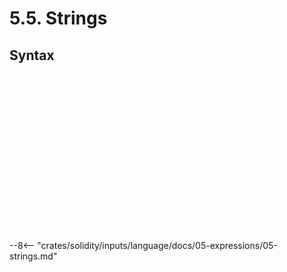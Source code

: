 <!-- This file is generated automatically by infrastructure scripts. Please don't edit by hand. -->

# 5.5. Strings

## Syntax

```{ .ebnf #StringExpression }

```

<pre ebnf-snippet="StringExpression" style="display: none;"><a href="#StringExpression"><span class="k">StringExpression</span></a><span class="o"> = </span><a href="#StringLiteral"><span class="k">StringLiteral</span></a><span class="o"> </span><span class="cm">(* Deprecated in 0.5.14 *)</span><br /><span class="o">                 | </span><a href="#StringLiterals"><span class="k">StringLiterals</span></a><span class="o"> </span><span class="cm">(* Introduced in 0.5.14 *)</span><br /><span class="o">                 | </span><a href="#HexStringLiteral"><span class="k">HexStringLiteral</span></a><span class="o"> </span><span class="cm">(* Deprecated in 0.5.14 *)</span><br /><span class="o">                 | </span><a href="#HexStringLiterals"><span class="k">HexStringLiterals</span></a><span class="o"> </span><span class="cm">(* Introduced in 0.5.14 *)</span><br /><span class="o">                 | </span><a href="#UnicodeStringLiterals"><span class="k">UnicodeStringLiterals</span></a><span class="o">;</span><span class="o"> </span><span class="cm">(* Introduced in 0.7.0 *)</span></pre>

```{ .ebnf #StringLiterals }

```

<pre ebnf-snippet="StringLiterals" style="display: none;"><span class="cm">(* Introduced in 0.5.14 *)</span><br /><a href="#StringLiterals"><span class="k">StringLiterals</span></a><span class="o"> = </span><a href="#StringLiteral"><span class="k">StringLiteral</span></a><span class="o">+</span><span class="o">;</span></pre>

```{ .ebnf #StringLiteral }

```

<pre ebnf-snippet="StringLiteral" style="display: none;"><a href="#StringLiteral"><span class="k">StringLiteral</span></a><span class="o"> = </span><a href="#SingleQuotedStringLiteral"><span class="k">SINGLE_QUOTED_STRING_LITERAL</span></a><br /><span class="o">              | </span><a href="#DoubleQuotedStringLiteral"><span class="k">DOUBLE_QUOTED_STRING_LITERAL</span></a><span class="o">;</span></pre>

```{ .ebnf #SingleQuotedStringLiteral }

```

<pre ebnf-snippet="SingleQuotedStringLiteral" style="display: none;"><span class="cm">(* Introduced in 0.4.12 and deprecated in 0.7.0. *)</span><br /><a href="#SingleQuotedStringLiteral"><span class="k">SINGLE_QUOTED_STRING_LITERAL</span></a><span class="o"> = </span><span class="s2">"'"</span><span class="o"> </span><span class="o">(</span><a href="#EscapeSequence"><span class="k">«ESCAPE_SEQUENCE»</span></a><span class="o"> | </span><span class="o">!</span><span class="o">(</span><span class="s2">"'"</span><span class="o"> </span><span class="s2">"\\"</span><span class="o"> </span><span class="s2">"\r"</span><span class="o"> </span><span class="s2">"\n"</span><span class="o">)</span><span class="o">)</span><span class="o">*</span><span class="o"> </span><span class="s2">"'"</span><span class="o">;</span><br /><br /><a href="#SingleQuotedStringLiteral"><span class="k">SINGLE_QUOTED_STRING_LITERAL</span></a><span class="o"> = </span><span class="s2">"'"</span><span class="o"> </span><span class="o">(</span><a href="#EscapeSequence"><span class="k">«ESCAPE_SEQUENCE»</span></a><span class="o"> | </span><span class="o">(</span><span class="s2">" "</span><span class="o">…</span><span class="s2">"&"</span><span class="o">)</span><span class="o"> | </span><span class="o">(</span><span class="s2">"("</span><span class="o">…</span><span class="s2">"["</span><span class="o">)</span><span class="o"> | </span><span class="o">(</span><span class="s2">"]"</span><span class="o">…</span><span class="s2">"~"</span><span class="o">)</span><span class="o">)</span><span class="o">*</span><span class="o"> </span><span class="s2">"'"</span><span class="o">;</span></pre>

```{ .ebnf #DoubleQuotedStringLiteral }

```

<pre ebnf-snippet="DoubleQuotedStringLiteral" style="display: none;"><span class="cm">(* Introduced in 0.4.12 and deprecated in 0.7.0. *)</span><br /><a href="#DoubleQuotedStringLiteral"><span class="k">DOUBLE_QUOTED_STRING_LITERAL</span></a><span class="o"> = </span><span class="s2">'"'</span><span class="o"> </span><span class="o">(</span><a href="#EscapeSequence"><span class="k">«ESCAPE_SEQUENCE»</span></a><span class="o"> | </span><span class="o">!</span><span class="o">(</span><span class="s2">'"'</span><span class="o"> </span><span class="s2">"\\"</span><span class="o"> </span><span class="s2">"\r"</span><span class="o"> </span><span class="s2">"\n"</span><span class="o">)</span><span class="o">)</span><span class="o">*</span><span class="o"> </span><span class="s2">'"'</span><span class="o">;</span><br /><br /><a href="#DoubleQuotedStringLiteral"><span class="k">DOUBLE_QUOTED_STRING_LITERAL</span></a><span class="o"> = </span><span class="s2">'"'</span><span class="o"> </span><span class="o">(</span><a href="#EscapeSequence"><span class="k">«ESCAPE_SEQUENCE»</span></a><span class="o"> | </span><span class="o">(</span><span class="s2">" "</span><span class="o">…</span><span class="s2">"!"</span><span class="o">)</span><span class="o"> | </span><span class="o">(</span><span class="s2">"#"</span><span class="o">…</span><span class="s2">"["</span><span class="o">)</span><span class="o"> | </span><span class="o">(</span><span class="s2">"]"</span><span class="o">…</span><span class="s2">"~"</span><span class="o">)</span><span class="o">)</span><span class="o">*</span><span class="o"> </span><span class="s2">'"'</span><span class="o">;</span></pre>

```{ .ebnf #HexStringLiterals }

```

<pre ebnf-snippet="HexStringLiterals" style="display: none;"><span class="cm">(* Introduced in 0.5.14 *)</span><br /><a href="#HexStringLiterals"><span class="k">HexStringLiterals</span></a><span class="o"> = </span><a href="#HexStringLiteral"><span class="k">HexStringLiteral</span></a><span class="o">+</span><span class="o">;</span></pre>

```{ .ebnf #HexStringLiteral }

```

<pre ebnf-snippet="HexStringLiteral" style="display: none;"><a href="#HexStringLiteral"><span class="k">HexStringLiteral</span></a><span class="o"> = </span><a href="#SingleQuotedHexStringLiteral"><span class="k">SINGLE_QUOTED_HEX_STRING_LITERAL</span></a><br /><span class="o">                 | </span><a href="#DoubleQuotedHexStringLiteral"><span class="k">DOUBLE_QUOTED_HEX_STRING_LITERAL</span></a><span class="o">;</span></pre>

```{ .ebnf #SingleQuotedHexStringLiteral }

```

<pre ebnf-snippet="SingleQuotedHexStringLiteral" style="display: none;"><a href="#SingleQuotedHexStringLiteral"><span class="k">SINGLE_QUOTED_HEX_STRING_LITERAL</span></a><span class="o"> = </span><span class="s2">"hex'"</span><span class="o"> </span><a href="#HexStringContents"><span class="k">«HEX_STRING_CONTENTS»</span></a><span class="o">?</span><span class="o"> </span><span class="s2">"'"</span><span class="o">;</span></pre>

```{ .ebnf #DoubleQuotedHexStringLiteral }

```

<pre ebnf-snippet="DoubleQuotedHexStringLiteral" style="display: none;"><a href="#DoubleQuotedHexStringLiteral"><span class="k">DOUBLE_QUOTED_HEX_STRING_LITERAL</span></a><span class="o"> = </span><span class="s2">'hex"'</span><span class="o"> </span><a href="#HexStringContents"><span class="k">«HEX_STRING_CONTENTS»</span></a><span class="o">?</span><span class="o"> </span><span class="s2">'"'</span><span class="o">;</span></pre>

```{ .ebnf #HexStringContents }

```

<pre ebnf-snippet="HexStringContents" style="display: none;"><a href="#HexStringContents"><span class="k">«HEX_STRING_CONTENTS»</span></a><span class="o"> = </span><a href="#HexCharacter"><span class="k">«HEX_CHARACTER»</span></a><span class="o"> </span><a href="#HexCharacter"><span class="k">«HEX_CHARACTER»</span></a><span class="o"> </span><span class="o">(</span><span class="s2">"_"</span><span class="o">?</span><span class="o"> </span><a href="#HexCharacter"><span class="k">«HEX_CHARACTER»</span></a><span class="o"> </span><a href="#HexCharacter"><span class="k">«HEX_CHARACTER»</span></a><span class="o">)</span><span class="o">*</span><span class="o">;</span></pre>

```{ .ebnf #HexCharacter }

```

<pre ebnf-snippet="HexCharacter" style="display: none;"><a href="#HexCharacter"><span class="k">«HEX_CHARACTER»</span></a><span class="o"> = </span><span class="o">(</span><span class="s2">"0"</span><span class="o">…</span><span class="s2">"9"</span><span class="o">)</span><span class="o"> | </span><span class="o">(</span><span class="s2">"a"</span><span class="o">…</span><span class="s2">"f"</span><span class="o">)</span><span class="o"> | </span><span class="o">(</span><span class="s2">"A"</span><span class="o">…</span><span class="s2">"F"</span><span class="o">)</span><span class="o">;</span></pre>

```{ .ebnf #UnicodeStringLiterals }

```

<pre ebnf-snippet="UnicodeStringLiterals" style="display: none;"><span class="cm">(* Introduced in 0.7.0 *)</span><br /><a href="#UnicodeStringLiterals"><span class="k">UnicodeStringLiterals</span></a><span class="o"> = </span><a href="#UnicodeStringLiteral"><span class="k">UnicodeStringLiteral</span></a><span class="o">+</span><span class="o">;</span></pre>

```{ .ebnf #UnicodeStringLiteral }

```

<pre ebnf-snippet="UnicodeStringLiteral" style="display: none;"><span class="cm">(* Introduced in 0.7.0 *)</span><br /><a href="#UnicodeStringLiteral"><span class="k">UnicodeStringLiteral</span></a><span class="o"> = </span><a href="#SingleQuotedUnicodeStringLiteral"><span class="k">SINGLE_QUOTED_UNICODE_STRING_LITERAL</span></a><br /><span class="o">                     | </span><a href="#DoubleQuotedUnicodeStringLiteral"><span class="k">DOUBLE_QUOTED_UNICODE_STRING_LITERAL</span></a><span class="o">;</span></pre>

```{ .ebnf #SingleQuotedUnicodeStringLiteral }

```

<pre ebnf-snippet="SingleQuotedUnicodeStringLiteral" style="display: none;"><span class="cm">(* Introduced in 0.7.0 *)</span><br /><a href="#SingleQuotedUnicodeStringLiteral"><span class="k">SINGLE_QUOTED_UNICODE_STRING_LITERAL</span></a><span class="o"> = </span><span class="s2">"unicode'"</span><span class="o"> </span><span class="o">(</span><a href="#EscapeSequence"><span class="k">«ESCAPE_SEQUENCE»</span></a><span class="o"> | </span><span class="o">!</span><span class="o">(</span><span class="s2">"'"</span><span class="o"> </span><span class="s2">"\\"</span><span class="o"> </span><span class="s2">"\r"</span><span class="o"> </span><span class="s2">"\n"</span><span class="o">)</span><span class="o">)</span><span class="o">*</span><span class="o"> </span><span class="s2">"'"</span><span class="o">;</span></pre>

```{ .ebnf #DoubleQuotedUnicodeStringLiteral }

```

<pre ebnf-snippet="DoubleQuotedUnicodeStringLiteral" style="display: none;"><span class="cm">(* Introduced in 0.7.0 *)</span><br /><a href="#DoubleQuotedUnicodeStringLiteral"><span class="k">DOUBLE_QUOTED_UNICODE_STRING_LITERAL</span></a><span class="o"> = </span><span class="s2">'unicode"'</span><span class="o"> </span><span class="o">(</span><a href="#EscapeSequence"><span class="k">«ESCAPE_SEQUENCE»</span></a><span class="o"> | </span><span class="o">!</span><span class="o">(</span><span class="s2">'"'</span><span class="o"> </span><span class="s2">"\\"</span><span class="o"> </span><span class="s2">"\r"</span><span class="o"> </span><span class="s2">"\n"</span><span class="o">)</span><span class="o">)</span><span class="o">*</span><span class="o"> </span><span class="s2">'"'</span><span class="o">;</span></pre>

```{ .ebnf #EscapeSequence }

```

<pre ebnf-snippet="EscapeSequence" style="display: none;"><a href="#EscapeSequence"><span class="k">«ESCAPE_SEQUENCE»</span></a><span class="o"> = </span><span class="s2">"\\"</span><span class="o"> </span><span class="o">(</span><a href="#AsciiEscape"><span class="k">«ASCII_ESCAPE»</span></a><span class="o"> | </span><a href="#HexByteEscape"><span class="k">«HEX_BYTE_ESCAPE»</span></a><span class="o"> | </span><a href="#UnicodeEscape"><span class="k">«UNICODE_ESCAPE»</span></a><span class="o">)</span><span class="o">;</span></pre>

```{ .ebnf #AsciiEscape }

```

<pre ebnf-snippet="AsciiEscape" style="display: none;"><a href="#AsciiEscape"><span class="k">«ASCII_ESCAPE»</span></a><span class="o"> = </span><span class="s2">"n"</span><span class="o"> | </span><span class="s2">"r"</span><span class="o"> | </span><span class="s2">"t"</span><span class="o"> | </span><span class="s2">"'"</span><span class="o"> | </span><span class="s2">'"'</span><span class="o"> | </span><span class="s2">"\\"</span><span class="o"> | </span><span class="s2">"\n"</span><span class="o"> | </span><span class="s2">"\r"</span><span class="o"> | </span><span class="s2">"\r\n"</span><span class="o">;</span></pre>

```{ .ebnf #HexByteEscape }

```

<pre ebnf-snippet="HexByteEscape" style="display: none;"><a href="#HexByteEscape"><span class="k">«HEX_BYTE_ESCAPE»</span></a><span class="o"> = </span><span class="s2">"x"</span><span class="o"> </span><a href="#HexCharacter"><span class="k">«HEX_CHARACTER»</span></a><span class="o"> </span><a href="#HexCharacter"><span class="k">«HEX_CHARACTER»</span></a><span class="o">;</span></pre>

```{ .ebnf #UnicodeEscape }

```

<pre ebnf-snippet="UnicodeEscape" style="display: none;"><a href="#UnicodeEscape"><span class="k">«UNICODE_ESCAPE»</span></a><span class="o"> = </span><span class="s2">"u"</span><span class="o"> </span><a href="#HexCharacter"><span class="k">«HEX_CHARACTER»</span></a><span class="o"> </span><a href="#HexCharacter"><span class="k">«HEX_CHARACTER»</span></a><span class="o"> </span><a href="#HexCharacter"><span class="k">«HEX_CHARACTER»</span></a><span class="o"> </span><a href="#HexCharacter"><span class="k">«HEX_CHARACTER»</span></a><span class="o">;</span></pre>

--8<-- "crates/solidity/inputs/language/docs/05-expressions/05-strings.md"

